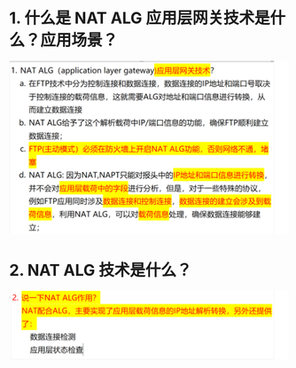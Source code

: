 # 1. 什么是 NAT ALG 应用层网关技术是什么？应用场景？

![alt text](<images/面试题---NAT ALG技术/image-4.png>)

# 2. NAT ALG 技术是什么？

![alt text](<images/面试题---NAT ALG技术/image-3.png>)
